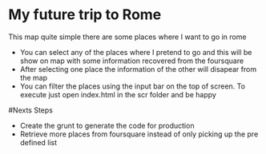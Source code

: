 # My future trip to Rome
 This map quite simple there are some places where I want to go in rome
 - You can select any of the places where I pretend to go and this will be show on map with some information recovered from the foursquare
 - After selecting one place the information of the other will disapear from the map
 - You can filter the places using the input bar on the top of screen.
To execute just open index.html in the scr folder and be happy


#Nexts Steps
- Create the grunt to generate the code for production
- Retrieve more places from foursquare instead of only picking up the pre defined list
